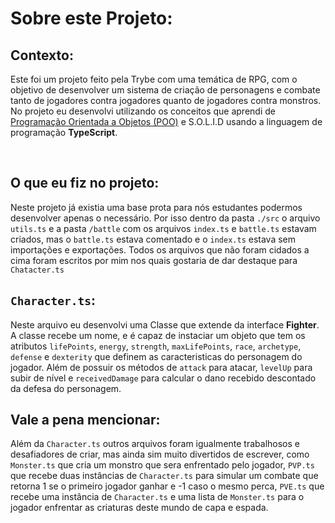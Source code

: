 # Sobre este Projeto:

## Contexto:
  Este foi um projeto feito pela Trybe com uma temática de RPG, com o objetivo de desenvolver um sistema de criação de personagens e combate tanto de jogadores contra jogadores quanto de jogadores contra monstros.
  No projeto eu desenvolvi utilizando os conceitos que aprendi de <u>Programação Orientada a Objetos (POO)</u> e S.O.L.I.D usando a linguagem de programação <b>TypeScript</b>.

<br>

## O que eu fiz no projeto:

  Neste projeto já existia uma base prota para nós estudantes podermos desenvolver apenas o necessário. Por isso dentro da pasta ```./src``` o arquivo ```utils.ts``` e a pasta ```/battle``` com os arquivos ```index.ts``` e ```battle.ts``` estavam criados, mas o ```battle.ts``` estava comentado e o ```index.ts``` estava sem importações e exportações.
  Todos os arquivos que não foram cidados a cima foram escritos por mim nos quais gostaria de dar destaque para ```Chatacter.ts```
  
## ```Character.ts```:

Neste arquivo eu desenvolvi uma Classe que extende da interface <b>Fighter</b>. A classe recebe um nome, e é capaz de instaciar um objeto que tem os atributos ```lifePoints```, ```energy```, ```strength```, ```maxLifePoints```, ```race```, ```archetype```, ```defense``` e ```dexterity``` que definem as caracteristicas do personagem do jogador. Além de possuir os métodos de ```attack``` para atacar, ```levelUp``` para subir de nível e ```receivedDamage``` para calcular o dano recebido descontado da defesa do personagem.

## Vale a pena mencionar:

Além da ```Character.ts``` outros arquivos foram igualmente trabalhosos e desafiadores de criar, mas ainda sim muito divertidos de escrever, como ```Monster.ts``` que cria um monstro que sera enfrentado pelo jogador, ```PVP.ts``` que recebe duas instâncias de ```Character.ts``` para simular um combate que retorna 1 se o primeiro jogador ganhar e -1 caso o mesmo perca, ```PVE.ts``` que recebe uma instância de ```Character.ts``` e uma lista de ```Monster.ts``` para o jogador enfrentar as criaturas deste mundo de capa e espada.
